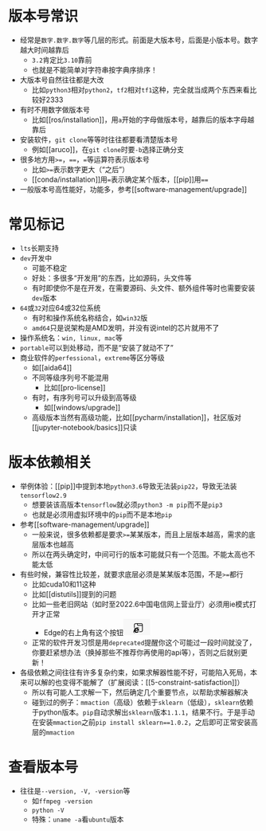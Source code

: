 # 版本号常识
- 经常是`数字.数字.数字`等几层的形式。前面是大版本号，后面是小版本号。数字越大时间越靠后
  - `3.2`肯定比`3.10`靠前
  - 也就是不能简单对字符串按字典序排序！
- 大版本号自然往往都是大改
  - 比如`python3`相对`python2`，`tf2`相对`tf1`这种，完全就当成两个东西来看比较好2333
- 有时不用数字做版本号
  - 比如[[ros/installation]]，用`a`开始的字母做版本号，越靠后的版本字母越靠后
- 安装软件，`git clone`等等时往往都要看清楚版本号
  - 例如[[aruco]]，在`git clone`时要`-b`选择正确分支
- 很多地方用`>=`，`==`，`=`等运算符表示版本号
  - 比如`>=`表示数字更大（“之后”）
  - [[conda/installation]]用`=`表示确定某个版本，[[pip]]用`==`
- 一般版本号高性能好，功能多，参考[[software-management/upgrade]]
# 常见标记
- `lts`长期支持
- `dev`开发中
  - 可能不稳定
  - 好处：多很多“开发用”的东西，比如源码，头文件等
  - 有时即使你不是在开发，在需要源码、头文件、额外组件等时也需要安装`dev`版本
- `64`或`32`对应64或32位系统
  - 有时和操作系统名称结合，如`win32`版
  - `amd64`只是说架构是AMD发明，并没有说intel的芯片就用不了
- 操作系统名：`win, linux, mac`等
- `portable`可以到处移动，而不是“安装了就动不了”
- 商业软件的`perfessional`，`extreme`等区分等级
  - 如[[aida64]]
  - 不同等级序列号不能混用
    - 比如[[pro-license]]
  - 有时，有序列号可以升级到高等级
    - 如[[windows/upgrade]]
  - 高级版本当然有高级功能，比如[[pycharm/installation]]，社区版对[[jupyter-notebook/basics]]只读
# 版本依赖相关
- 举例体验：[[pip]]中提到本地`python3.6`导致无法装`pip22`，导致无法装`tensorflow2.9`
  - 想要装该高版本`tensorflow`就必须`python3 -m pip`而不是`pip3`
  - 也就是必须用虚拟环境中的`pip`而不是本地`pip`
- 参考[[software-management/upgrade]]
  - 一般来说，很多依赖都是要求`>=`某某版本，而且上层版本越高，需求的底层版本也越高
  - 所以在两头确定时，中间可行的版本可能就只有一个范围。不能太高也不能太低
- 有些时候，兼容性比较差，就要求底层必须是某某版本范围，不是`>=`都行
  - 比如cuda10和11这种
  - 比如[[distutils]]提到的问题
  - 比如一些老旧网站（如时至2022.6中国电信网上营业厅）必须用ie模式打开才正常
    - Edge的右上角有这个按钮![](ie-mode.png)
  - 正常的软件开发习惯是用`deprecated`提醒你这个可能过一段时间就没了，你要赶紧想办法（换掉那些不推荐你再使用的api等），否则之后就别更新！
- 各级依赖之间往往有许多复杂约束，如果求解器性能不好，可能陷入死局，本来可以解的也变得不能解了（扩展阅读：[[5-constraint-satisfaction]]）
  - 所以有可能人工求解一下，然后确定几个重要节点，以帮助求解器解决
  - 碰到过的例子：`mmaction`（高级）依赖于`sklearn`（低级），`sklearn`依赖于python版本。`pip`自动求解出`sklearn`版本`1.1.1`，结果不行。于是手动在安装`mmaction`之前`pip install sklearn==1.0.2`，之后即可正常安装高层的`mmaction`
# 查看版本号
- 往往是`--version, -V, -version`等
  - 如`ffmpeg -version`
  - `python -V`
  - 特殊：`uname -a`看`ubuntu`版本